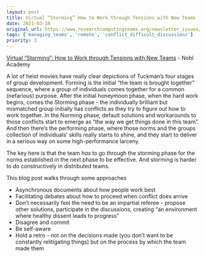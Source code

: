 ```yaml
---
layout: post
title: Virtual “Storming” How to Work through Tensions with New Teams - Nobl Academy
date: 2021-03-20
original_url: https://www.researchcomputingteams.org/newsletter_issues/0066
tags: ['managing_teams', 'remote', 'conflict_difficult_discussions']
priority: 3
---
```


<!-- markdownlint-disable MD033 -->
<!-- markdownlint-disable MD041 -->
<!-- markdownlint-disable MD049 -->

[Virtual “Storming”: How to Work through Tensions with New Teams](https://academy.nobl.io/virtual-storming-how-to-work-through-tensions-with-new-teams/) - Nobl Academy

A lot of heist movies have really clear depictions of Tuckman’s four stages of group development.  Forming is the initial “the team is brought together” sequence, where a group of individuals comes together for a common (nefarious) purpose.  After the initial honeymoon phase, when the hard work begins, comes the Storming phase - the individually brilliant but mismatched group initially has conflicts as they try to figure out how to work together.  In the Norming phase, default solutions and workarounds to those conflicts start to emerge as “the way we get things done in this team”.  And then there’s the performing phase, where those norms and the groups collection of individuals’ skills really starts to shine, and they start to deliver in a serious way on some high-performance larceny.

The key here is that the team *has* to go through the storming phase for the norms established in the next phase to be effective.  And storming is harder to do constructively in distributed teams.

This blog post walks through some approaches

- Asynchronous documents about how people work best
- Facilitating debates about how to proceed when conflict does arrive
- Don’t necessarily feel the need to be an impartial referee - propose other solutions, participate in the discussions, creating “an environment where healthy dissent leads to progress”
- Disagree and commit
- Be self-aware
- Hold a retro - not on the decisions made (you don’t want to be constantly relitigating things) but on the process by which the team made them
